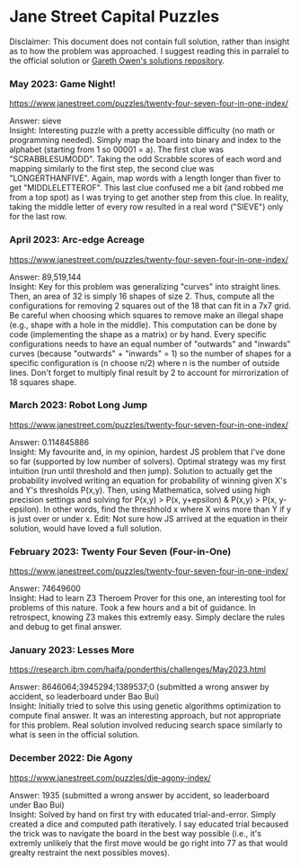 # Jane Street Capital Puzzles

Disclaimer: This document does not contain full solution, rather than insight as to how the problem was approached. I suggest reading this in parralel to the official solution or [Gareth Owen's solutions repository](https://github.com/gowen100/Jane-Street-Solutions).

### May 2023: Game Night! <br>
https://www.janestreet.com/puzzles/twenty-four-seven-four-in-one-index/

Answer: sieve <br>
Insight: Interesting puzzle with a pretty accessible difficulty (no math or programming needed). Simply map the board into binary and index to the alphabet (starting from 1 so 00001 = a). The first clue was "SCRABBLESUMODD". Taking the odd Scrabble scores of each word and mapping similarly to the first step, the second clue was "LONGERTHANFIVE". Again, map words with a length longer than fiver to get "MIDDLELETTEROF". This last clue confused me a bit (and robbed me from a top spot) as I was trying to get another step from this clue. In reality, taking the middle letter of every row resulted in a real word ("SIEVE") only for the last row.

### April 2023: Arc-edge Acreage <br>
https://www.janestreet.com/puzzles/twenty-four-seven-four-in-one-index/

Answer: 89,519,144 <br>
Insight: Key for this problem was generalizing "curves" into straight lines. Then, an area of 32 is simply 16 shapes of size 2. Thus, compute all the configurations for removing 2 squares out of the 18 that can fit in a 7x7 grid. Be careful when choosing which squares to remove make an illegal shape (e.g., shape with a hole in the middle). This computation can be done by code (implementing the shape as a matrix) or by hand. Every specific configurations needs to have an equal number of "outwards" and "inwards" curves (because "outwards" + "inwards" = 1) so the number of shapes for a specific configuration is (n choose n/2) where n is the number of outside lines. Don't forget to multiply final result by 2 to account for mirrorization of 18 squares shape.

### March 2023: Robot Long Jump <br>
https://www.janestreet.com/puzzles/twenty-four-seven-four-in-one-index/

Answer: 0.114845886 <br>
Insight: My favourite and, in my opinion, hardest JS problem that I've done so far (supported by low number of solvers). Optimal strategy was my first intuition (run until threshold and then jump). Solution to actually get the probability involved writing an equation for probability of winning given X's and Y's thresholds P(x,y). Then, using Mathematica, solved using high precision settings and solving for P(x,y) > P(x, y+epsilon) & P(x,y) > P(x, y-epsilon). In other words, find the threshhold x where X wins more than Y if y is just over or under x. 
Edit: Not sure how JS arrived at the equation in their solution, would have loved a full solution.

### February 2023: Twenty Four Seven (Four-in-One)<br>
https://www.janestreet.com/puzzles/twenty-four-seven-four-in-one-index/

Answer: 74649600 <br>
Insight: Had to learn Z3 Theroem Prover for this one, an interesting tool for problems of this nature. Took a few hours and a bit of guidance. In retrospect, knowing Z3 makes this extremly easy. Simply declare the rules and debug to get final answer.

### January 2023: Lesses More<br>
https://research.ibm.com/haifa/ponderthis/challenges/May2023.html

Answer: 8646064;3945294;1389537;0 (submitted a wrong answer by accident, so leaderboard under Bao Bui)<br>
Insight: Initially tried to solve this using genetic algorithms optimization to compute final answer. It was 
an interesting approach, but not appropriate for this problem. Real solution involved reducing search space similarly to what is seen in the official solution.

### December 2022: Die Agony<br>
https://www.janestreet.com/puzzles/die-agony-index/

Answer: 1935 (submitted a wrong answer by accident, so leaderboard under Bao Bui)<br>
Insight: Solved by hand on first try with educated trial-and-error. Simply created a dice and computed path
iteratively. I say educated trial becaused the trick was to navigate the board in the best way possible (i.e.,
it's extremly unlikely that the first move would be go right into 77 as that would grealty restraint the next
possibles moves).
